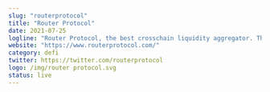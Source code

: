 ```yaml
---
slug: "routerprotocol"
title: "Router Protocol"
date: 2021-07-25
logline: "Router Protocol, the best crosschain liquidity aggregator. The future of Smart Order Routing."
website: "https://www.routerprotocol.com/"
category: defi
twitter: https://twitter.com/routerprotocol
logo: /img/router protocol.svg
status: live
---
```

